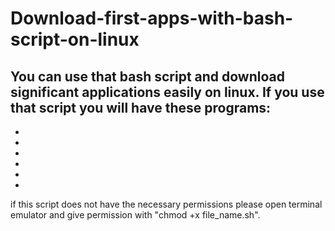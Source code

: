 # Download-first-apps-with-bash-script-on-linux
You can use that bash script and download significant applications easily on linux.
If you use that script you will have these programs:
-
-
-
-
-
-
-
if this script does not have the necessary permissions please open terminal emulator and give permission with "chmod +x file_name.sh".

